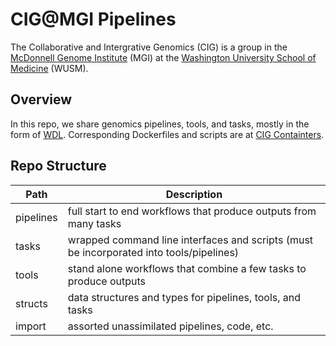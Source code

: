 # CIG@MGI Pipelines

The Collaborative and Intergrative Genomics (CIG) is a group in the [McDonnell Genome Institute](https://www.genome.wustl.edu/) (MGI) at the [Washington University School of Medicine](https://medicine.wustl.edu/) (WUSM).

## Overview

In this repo, we share genomics pipelines, tools, and tasks, mostly in the form of [WDL](https://github.com/openwdl/wdl/blob/main/versions/1.1/SPEC.md). Corresponding Dockerfiles and scripts are at [CIG Containters](https://github.com/twlab/cig-containers).

## Repo Structure

| Path      | Description |
| ---       | --- |
| pipelines | full start to end workflows that produce outputs from many tasks |
| tasks     | wrapped command line interfaces and scripts (must be incorporated into tools/pipelines) |
| tools     | stand alone workflows that combine a few tasks to produce outputs |
| structs   | data structures and types for pipelines, tools, and tasks |
| import    | assorted unassimilated pipelines, code, etc. |
